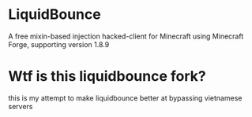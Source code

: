 # LiquidBounce
A free mixin-based injection hacked-client for Minecraft using Minecraft Forge, supporting version 1.8.9

# Wtf is this liquidbounce fork?
this is my attempt to make liquidbounce better at bypassing vietnamese servers

